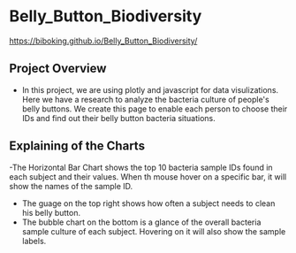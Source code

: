 # Belly_Button_Biodiversity

https://biboking.github.io/Belly_Button_Biodiversity/


## Project Overview

- In this project, we are using plotly and javascript for data visulizations. Here we have a research to analyze the bacteria culture of people's belly buttons. We create this page to enable each person to choose their IDs and find out their belly button bacteria situations. 

## Explaining of the Charts
-The Horizontal Bar Chart shows the top 10 bacteria sample IDs found in each subject and their values. When th mouse hover on a specific bar, it will show the names of the sample ID.
- The guage on the top right shows how often a subject needs to clean his belly button.
- The bubble chart on the bottom is a glance of the overall bacteria sample culture of each subject. Hovering on it will also show the sample labels.